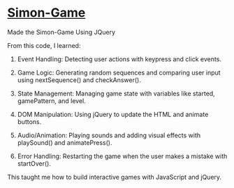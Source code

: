 # [Simon-Game](https://y-ashbhatt.github.io/Simon-Game/)
 Made the Simon-Game Using JQuery
 
From this code, I learned:

1. Event Handling: Detecting user actions with keypress and click events.


2. Game Logic: Generating random sequences and comparing user input using nextSequence() and checkAnswer().


3. State Management: Managing game state with variables like started, gamePattern, and level.


4. DOM Manipulation: Using jQuery to update the HTML and animate buttons.


5. Audio/Animation: Playing sounds and adding visual effects with playSound() and animatePress().


6. Error Handling: Restarting the game when the user makes a mistake with startOver().



This taught me how to build interactive games with JavaScript and jQuery.





